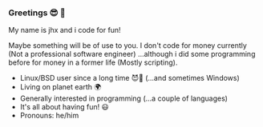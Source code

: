 ### Greetings 😎 👋

My name is jhx and i code for fun!

Maybe something will be of use to you. I don't code for money currently (Not a professional software engineer) ...although i did some programming before for money in a former life (Mostly scripting).

- Linux/BSD user since a long time 😈🐧 
    (...and sometimes Windows)
- Living on planet earth 🌍
- Generally interested in programming
    (...a couple of languages)
- It's all about having fun! 😃
- Pronouns: he/him
